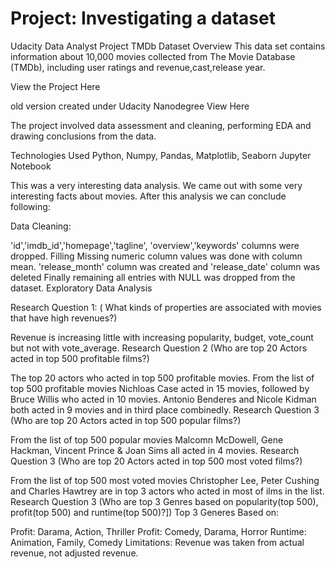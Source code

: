 # Project: Investigating a dataset
 Udacity Data Analyst Project
 TMDb Dataset
Overview
This data set contains information about 10,000 movies collected from The Movie Database (TMDb), including user ratings and revenue,cast,release year.

View the Project Here

old version created under Udacity Nanodegree View Here

The project involved data assessment and cleaning, performing EDA and drawing conclusions from the data.

Technologies Used
Python, Numpy, Pandas, Matplotlib, Seaborn
Jupyter Notebook

This was a very interesting data analysis. We came out with some very interesting facts about movies. After this analysis we can conclude following:

Data Cleaning:

'id','imdb_id','homepage','tagline', 'overview','keywords' columns were dropped.
Filling Missing numeric column values was done with column mean.
'release_month' column was created and 'release_date' column was deleted
Finally remaining all entries with NULL was dropped from the dataset.
Exploratory Data Analysis

Research Question 1: ( What kinds of properties are associated with movies that have high revenues?)

Revenue is increasing little with increasing popularity, budget, vote_count but not with vote_average.
Research Question 2 (Who are top 20 Actors acted in top 500 profitable films?)

The top 20 actors who acted in top 500 profitable movies. From the list of top 500 profitable movies Nichloas Case acted in 15 movies, followed by Bruce Willis who acted in 10 movies. Antonio Benderes and Nicole Kidman both acted in 9 movies and in third place combinedly.
Research Question 3 (Who are top 20 Actors acted in top 500 popular films?)

From the list of top 500 popular movies Malcomn McDowell, Gene Hackman, Vincent Prince & Joan Sims all acted in 4 movies.
Research Question 3 (Who are top 20 Actors acted in top 500 most voted films?)

From the list of top 500 most voted movies Christopher Lee, Peter Cushing and Charles Hawtrey are in top 3 actors who acted in most of ilms in the list.
Research Question 3 (Who are top 3 Genres based on popularity(top 500), profit(top 500) and runtime(top 500)?]) Top 3 Generes Based on:

Profit: Darama, Action, Thriller
Profit: Comedy, Darama, Horror
Runtime: Animation, Family, Comedy
Limitations: Revenue was taken from actual revenue, not adjusted revenue.
